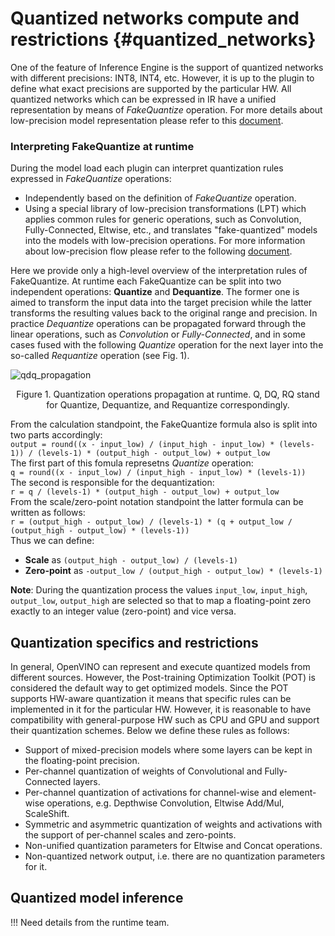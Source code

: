 # Quantized networks compute and restrictions {#quantized_networks}

One of the feature of Inference Engine is the support of quantized networks with different precisions: INT8, INT4, etc.
However, it is up to the plugin to define what exact precisions are supported by the particular HW.
All quantized networks which can be expressed in IR have a unified representation by means of *FakeQuantize* operation. 
For more details about low-precision model representation please refer to this [document](LowPrecisionModelRepresentation.md).

### Interpreting FakeQuantize at runtime
During the model load each plugin can interpret quantization rules expressed in *FakeQuantize* operations:
- Independently based on the definition of *FakeQuantize* operation.
- Using a special library of low-precision transformations (LPT) which applies common rules for generic operations,
such as Convolution, Fully-Connected, Eltwise, etc., and translates "fake-quantized" models into the models with low-precision operations. For more information about low-precision flow please refer to the following [document](https://docs.openvinotoolkit.org/latest/_docs_IE_DG_Int8Inference.html). 

Here we provide only a high-level overview of the interpretation rules of FakeQuantize. 
At runtime each FakeQuantize can be split into two independent operations: **Quantize** and **Dequantize**. 
The former one is aimed to transform the input data into the target precision while the latter transforms the resulting values back to the original range and precision. 
In practice *Dequantize* operations can be propagated forward through the linear operations, such as *Convolution* or *Fully-Connected*, 
and in some cases fused with the following *Quantize* operation for the next layer into the so-called *Requantize* operation (see Fig. 1).

![qdq_propagation]
<div align="center">Figure 1. Quantization operations propagation at runtime. Q, DQ, RQ stand for Quantize, Dequantize, and Requantize correspondingly.</div>

From the calculation standpoint, the FakeQuantize formula also is split into two parts accordingly:  
`output = round((x - input_low) / (input_high - input_low) * (levels-1)) / (levels-1) * (output_high - output_low) + output_low`  
The first part of this fomula represetns *Quantize* operation:  
`q = round((x - input_low) / (input_high - input_low) * (levels-1))`  
The second is responsible for the dequantization:  
`r = q / (levels-1) * (output_high - output_low) + output_low`  
From the scale/zero-point notation standpoint the latter formula can be written as follows:  
`r = (output_high - output_low) / (levels-1) * (q + output_low / (output_high - output_low) * (levels-1))`  
Thus we can define:
- **Scale** as `(output_high - output_low) / (levels-1)`
- **Zero-point** as `-output_low / (output_high - output_low) * (levels-1)`

**Note**: During the quantization process the values `input_low`, `input_high`, `output_low`, `output_high` are selected so that to map a floating-point zero exactly to an integer value (zero-point) and vice versa.

## Quantization specifics and restrictions
In general, OpenVINO can represent and execute quantized models from different sources. However, the Post-training Optimization Toolkit (POT)
is considered the default way to get optimized models. Since the POT supports HW-aware quantization it means that specific rules can be implemented in it for 
the particular HW. However, it is reasonable to have compatibility with general-purpose HW such as CPU and GPU and support their quantization schemes.
Below we define these rules as follows:
- Support of mixed-precision models where some layers can be kept in the floating-point precision.
- Per-channel quantization of weights of Convolutional and Fully-Connected layers.
- Per-channel quantization of activations for channel-wise and element-wise operations, e.g. Depthwise Convolution, Eltwise Add/Mul, ScaleShift.
- Symmetric and asymmetric quantization of weights and activations with the support of per-channel scales and zero-points.
- Non-unified quantization parameters for Eltwise and Concat operations.  
- Non-quantized network output, i.e. there are no quantization parameters for it.

## Quantized model inference

!!! Need details from the runtime team.

[qdq_propagation]: ../images/qdq_propagation.png
